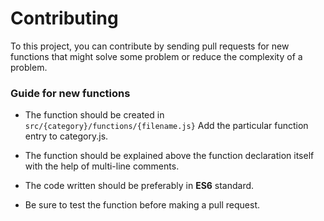# Contributing
 To this project, you can contribute by sending pull requests for new functions that might solve some problem or reduce the complexity of a problem.

### Guide for new functions
 
-  The function should be created in <code>src/{category}/functions/{filename.js}</code> Add the particular function entry to category.js.

- The function should be explained above the function declaration itself with the help of multi-line comments. 

- The code written should be preferably in **ES6** standard.

- Be sure to test the function before making a pull request. 

